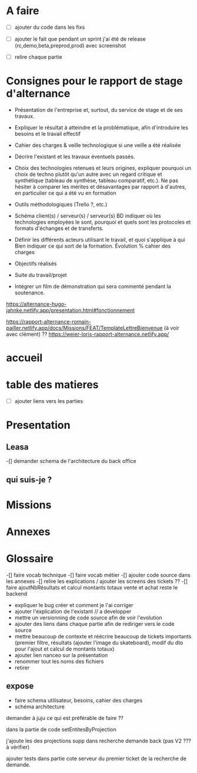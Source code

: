 # A faire

- [ ] ajouter du code dans les fixs
- [ ] ajouter le fait que pendant un sprint j'ai été de release (rc,demo,beta,preprod,prod) avec screenshot

- [ ] relire chaque partie

# Consignes pour le rapport de stage d'alternance

- Présentation de l'entreprise et, surtout, du service de stage et de ses travaux.

- Expliquer le résultat à atteindre et la problématique, afin d'introduire les besoins et le travail effectif
- Cahier des charges & veille technologique si une veille a été réalisée
- Décrire l'existant et les travaux éventuels passés.

- Choix des technologies retenues et leurs origines, expliquer pourquoi un choix de techno plutôt qu'un autre avec un regard critique et synthétique (tableau de synthèse, tableau comparatif, etc.). Ne pas hésiter à comparer les mérites et désavantages par rapport à d'autres, en particulier ce qui a été vu en formation
- Outils méthodologiques (Trello ?, etc.)

- Schéma client(s) / serveur(s) / serveur(s) BD indiquer où les technologies employées le sont, pourquoi et quels sont les protocoles et formats d'échanges et de transferts.
- Définir les différents acteurs utilisant le travail, et quoi s'applique à qui
Bien indiquer ce qui sort de la formation.
Évolution % cahier des charges
- Objectifs réalisés
- Suite du travail/projet
- Intégrer un film de démonstration qui sera commenté pendant la soutenance.

https://alternance-hugo-jahnke.netlify.app/presentation.html#fonctionnement

https://rapport-alternance-romain-pailler.netlify.app/docs/Missions/FEAT/TemplateLettreBienvenue
(à voir avec clément) ??
https://weier-loris-rapport-alternance.netlify.app/
# accueil

# table des matieres

-[ ] ajouter liens vers les parties

# Presentation

## Leasa

-[] demander schema de l'architecture du back office 

## qui suis-je ?

##

# Missions 

# Annexes

# Glossaire

-[] faire vocab technique
-[] faire vocab métier
-[] ajouter code source dans les annexes 
-[] relire les explications / ajouter les screens des tickets ??
-[] faire ajoutNbRésultats et calcul montants totaux vente et achat reste le backend
- expliquer le bug créer et comment je l'ai corriger 
- ajouter l'explication de l'existant // a developper
- mettre un versionning de code source afin de voir l'evolution 
- ajouter des liens dans chaque partie afin de rediriger vers le code source 
- mettre beaucoup de contexte et réécrire beaucoup de tickets importants (premier filtre, résultats (ajouter l'image du skateboard), modif du dto pour l'ajout et calcul de montants totaux)
- ajouter lien nanceo sur la présentation 
- renommer tout les noms des fichiers 
- retirer

## expose

- faire schema utilisateur, besoins, cahier des charges
- schéma architecture 

demander à juju ce qui est préférable de faire ??


dans la partie de code setEntitesByProjection

j'ajoute les des projections supp dans recherche demande back (pas V2 ??? à vérifier)



ajouter tests dans partie cote serveur du premier ticket de la recherche de demande.